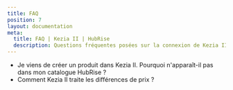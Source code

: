```yaml
---
title: FAQ
position: 7
layout: documentation
meta:
  title: FAQ | Kezia II | HubRise
  description: Questions fréquentes posées sur la connexion de Kezia II à HubRise. Connectez vos applications à HubRise avec facilité et synchronisez vos données.
---
```


- <Link to="/apps/kezia/faqs/produit-non-exporte">Je viens de créer un produit dans Kezia II. Pourquoi n'apparaît-il pas dans mon catalogue HubRise ?</Link>
- <Link to="/apps/kezia/faqs/differences-prix">Comment Kezia II traite les différences de prix ?</Link>
